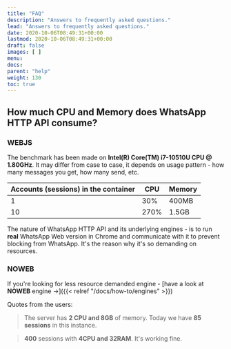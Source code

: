 ```yaml
---
title: "FAQ"
description: "Answers to frequently asked questions."
lead: "Answers to frequently asked questions."
date: 2020-10-06T08:49:31+00:00
lastmod: 2020-10-06T08:49:31+00:00
draft: false
images: [ ]
menu:
docs:
parent: "help"
weight: 130
toc: true
---
```


## How much CPU and Memory does WhatsApp HTTP API consume?
### WEBJS

The benchmark has been made on **Intel(R) Core(TM) i7-10510U CPU @ 1.80GHz**.
It may differ from case to case, it depends on usage pattern - how many messages you get, how many send, etc.

| Accounts (sessions) in the container | CPU  | Memory |
|--------------------------------------|------|--------|
| 1                                    | 30%  | 400MB  |
| 10                                   | 270% | 1.5GB  |

The nature of WhatsApp HTTP API and its underlying engines - is to run **real** WhatsApp Web version in Chrome and
communicate with it to prevent blocking from WhatsApp. It's the reason why it's so demanding on resources.

### NOWEB
If you're looking for less resource demanded engine - [have a look at **NOWEB** engine ->]({{< relref "/docs/how-to/engines" >}})

Quotes from the users:
> The server has **2 CPU and 8GB** of memory. Today we have **85 sessions** in this instance.

> **400** sessions with **4CPU and 32RAM**. It's working fine.


